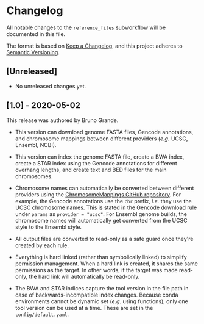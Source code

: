 # Changelog

All notable changes to the `reference_files` subworkflow will be documented in this file.

The format is based on [Keep a Changelog](https://keepachangelog.com/en/1.0.0/),
and this project adheres to [Semantic Versioning](https://semver.org/spec/v2.0.0.html).

## [Unreleased]

<!-- Changes slated for the next release can be listed here. -->

- No unreleased changes yet.

## [1.0] - 2020-05-02

This release was authored by Bruno Grande.

- This version can download genome FASTA files, Gencode annotations, and chromosome mappings between different providers (_e.g._ UCSC, Ensembl, NCBI).

- This version can index the genome FASTA file, create a BWA index, create a STAR index using the Gencode annotations for different overhang lengths, and create text and BED files for the main chromosomes.

- Chromosome names can automatically be converted between different providers using the [ChromosomeMappings GitHub repository](https://github.com/BrunoGrandePhD/ChromosomeMappings). For example, the Gencode annotations use the `chr` prefix, _i.e._ they use the UCSC chromosome names. This is stated in the Gencode download rule under `params` as `provider = "ucsc"`. For Ensembl genome builds, the chromosome names will automatically get converted from the UCSC style to the Ensembl style.

- All output files are converted to read-only as a safe guard once they're created by each rule.

- Everything is hard linked (rather than symbolically linked) to simplify permission management. When a hard link is created, it shares the same permissions as the target. In other words, if the target was made read-only, the hard link will automatically be read-only.

- The BWA and STAR indices capture the tool version in the file path in case of backwards-incompatible index changes. Because conda environments cannot be dynamic set (_e.g._ using functions), only one tool version can be used at a time. These are set in the `config/default.yaml`.
